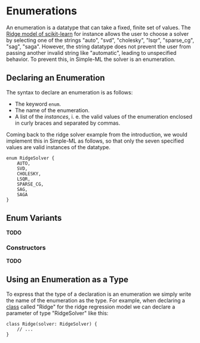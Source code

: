 # Enumerations

An enumeration is a datatype that can take a fixed, finite set of values. The [Ridge model of scikit-learn](https://scikit-learn.org/stable/modules/generated/sklearn.linear_model.Ridge.html#sklearn.linear_model.Ridge) for instance allows the user to choose a solver by selecting one of the strings "auto", "svd", "cholesky", "lsqr", "sparse_cg", "sag", "saga". However, the string datatype does not prevent the user from passing another invalid string like "automatic", leading to unspecified behavior. To prevent this, in Simple-ML the solver is an enumeration.

## Declaring an Enumeration

The syntax to declare an enumeration is as follows:
* The keyword `enum`.
* The name of the enumeration.
* A list of the _instances_, i. e. the valid values of the enumeration enclosed in curly braces and separated by commas.

Coming back to the ridge solver example from the introduction, we would implement this in Simple-ML as follows, so that only the seven specified values are valid instances of the datatype.

```
enum RidgeSolver {
    AUTO,
    SVD,
    CHOLESKY,
    LSQR,
    SPARSE_CG,
    SAG,
    SAGA
}
```

## Enum Variants

**TODO**

### Constructors

**TODO**

## Using an Enumeration as a Type

To express that the type of a declaration is an enumeration we simply write the name of the enumeration as the type. For example, when declaring a [class][classes] called "Ridge" for the ridge regression model we can declare a parameter of type "RidgeSolver" like this:

```
class Ridge(solver: RidgeSolver) {
    // ...
}
```

[classes]: ./classes.md
